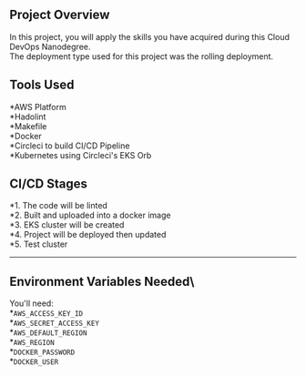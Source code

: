## Project Overview

In this project, you will apply the skills you have acquired during this Cloud DevOps Nanodegree.\
The deployment type used for this project was the rolling deployment.

## Tools Used

*AWS Platform\
*Hadolint\
*Makefile\
*Docker\
*Circleci to build CI/CD Pipeline\
*Kubernetes using Circleci's EKS Orb

## CI/CD Stages

*1. The code will be linted\
*2. Built and uploaded into a docker image\
*3. EKS cluster will be created\
*4. Project will be deployed then updated\
*5. Test cluster

---

## Environment Variables Needed\

You'll need:\
*`AWS_ACCESS_KEY_ID`\
*`AWS_SECRET_ACCESS_KEY`\
*`AWS_DEFAULT_REGION`\
*`AWS_REGION`\
*`DOCKER_PASSWORD`\
*`DOCKER_USER`
